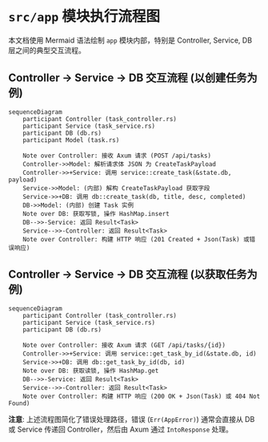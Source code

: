 # `src/app` 模块执行流程图

本文档使用 Mermaid 语法绘制 `app` 模块内部，特别是 Controller, Service, DB 层之间的典型交互流程。

## Controller -> Service -> DB 交互流程 (以创建任务为例)

```mermaid
sequenceDiagram
    participant Controller (task_controller.rs)
    participant Service (task_service.rs)
    participant DB (db.rs)
    participant Model (task.rs)

    Note over Controller: 接收 Axum 请求 (POST /api/tasks)
    Controller->>Model: 解析请求体 JSON 为 CreateTaskPayload
    Controller->>+Service: 调用 service::create_task(&state.db, payload)
    Service->>Model: (内部) 解构 CreateTaskPayload 获取字段
    Service->>+DB: 调用 db::create_task(db, title, desc, completed)
    DB->>Model: (内部) 创建 Task 实例
    Note over DB: 获取写锁, 操作 HashMap.insert
    DB-->>-Service: 返回 Result<Task>
    Service-->>-Controller: 返回 Result<Task>
    Note over Controller: 构建 HTTP 响应 (201 Created + Json(Task) 或错误响应)
```

## Controller -> Service -> DB 交互流程 (以获取任务为例)

```mermaid
sequenceDiagram
    participant Controller (task_controller.rs)
    participant Service (task_service.rs)
    participant DB (db.rs)

    Note over Controller: 接收 Axum 请求 (GET /api/tasks/{id})
    Controller->>+Service: 调用 service::get_task_by_id(&state.db, id)
    Service->>+DB: 调用 db::get_task_by_id(db, id)
    Note over DB: 获取读锁, 操作 HashMap.get
    DB-->>-Service: 返回 Result<Task>
    Service-->>-Controller: 返回 Result<Task>
    Note over Controller: 构建 HTTP 响应 (200 OK + Json(Task) 或 404 Not Found)

```

**注意**: 上述流程图简化了错误处理路径，错误 (`Err(AppError)`) 通常会直接从 DB 或 Service 传递回 Controller，然后由 Axum 通过 `IntoResponse` 处理。 